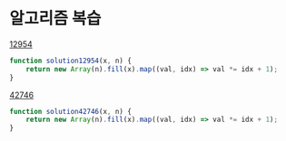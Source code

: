 # 알고리즘 복습

[12954](https://programmers.co.kr/learn/courses/30/lessons/12954)
```js
function solution12954(x, n) {
    return new Array(n).fill(x).map((val, idx) => val *= idx + 1);
}
```

[42746](https://programmers.co.kr/learn/courses/30/lessons/42746)
```js
function solution42746(x, n) {
    return new Array(n).fill(x).map((val, idx) => val *= idx + 1);
}
```